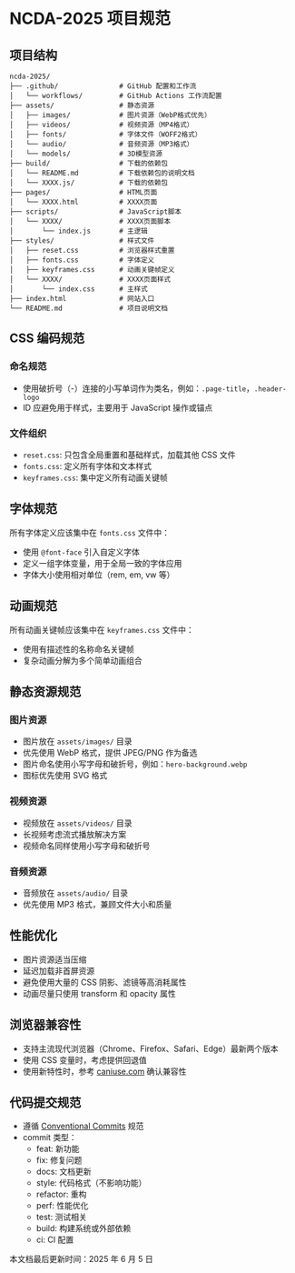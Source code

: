 # NCDA-2025 项目规范

## 项目结构

```
ncda-2025/
├── .github/               # GitHub 配置和工作流
│   └── workflows/         # GitHub Actions 工作流配置
├── assets/                # 静态资源
│   ├── images/            # 图片资源（WebP格式优先）
│   ├── videos/            # 视频资源（MP4格式）
│   ├── fonts/             # 字体文件（WOFF2格式）
│   └── audio/             # 音频资源（MP3格式）
│   └── models/            # 3D模型资源
├── build/                 # 下载的依赖包
│   └── README.md          # 下载依赖包的说明文档
│   └── XXXX.js/           # 下载的依赖包
├── pages/                 # HTML页面
│   └── XXXX.html          # XXXX页面
├── scripts/               # JavaScript脚本
│   └── XXXX/              # XXXX页面脚本
│       └── index.js       # 主逻辑
├── styles/                # 样式文件
│   ├── reset.css          # 浏览器样式重置
│   ├── fonts.css          # 字体定义
│   ├── keyframes.css      # 动画关键帧定义
│   └── XXXX/              # XXXX页面样式
│       └── index.css      # 主样式
├── index.html             # 网站入口
└── README.md              # 项目说明文档
```

## CSS 编码规范

### 命名规范

- 使用破折号（-）连接的小写单词作为类名，例如：`.page-title`，`.header-logo`
- ID 应避免用于样式，主要用于 JavaScript 操作或锚点

### 文件组织

- `reset.css`: 只包含全局重置和基础样式，加载其他 CSS 文件
- `fonts.css`: 定义所有字体和文本样式
- `keyframes.css`: 集中定义所有动画关键帧

## 字体规范

所有字体定义应该集中在 `fonts.css` 文件中：

- 使用 `@font-face` 引入自定义字体
- 定义一组字体变量，用于全局一致的字体应用
- 字体大小使用相对单位（rem, em, vw 等）

## 动画规范

所有动画关键帧应该集中在 `keyframes.css` 文件中：

- 使用有描述性的名称命名关键帧
- 复杂动画分解为多个简单动画组合

## 静态资源规范

### 图片资源

- 图片放在 `assets/images/` 目录
- 优先使用 WebP 格式，提供 JPEG/PNG 作为备选
- 图片命名使用小写字母和破折号，例如：`hero-background.webp`
- 图标优先使用 SVG 格式

### 视频资源

- 视频放在 `assets/videos/` 目录
- 长视频考虑流式播放解决方案
- 视频命名同样使用小写字母和破折号

### 音频资源

- 音频放在 `assets/audio/` 目录
- 优先使用 MP3 格式，兼顾文件大小和质量

## 性能优化

- 图片资源适当压缩
- 延迟加载非首屏资源
- 避免使用大量的 CSS 阴影、滤镜等高消耗属性
- 动画尽量只使用 transform 和 opacity 属性

## 浏览器兼容性

- 支持主流现代浏览器（Chrome、Firefox、Safari、Edge）最新两个版本
- 使用 CSS 变量时，考虑提供回退值
- 使用新特性时，参考 [caniuse.com](https://caniuse.com/) 确认兼容性

## 代码提交规范

- 遵循 [Conventional Commits](https://www.conventionalcommits.org/) 规范
- commit 类型：
  - feat: 新功能
  - fix: 修复问题
  - docs: 文档更新
  - style: 代码格式（不影响功能）
  - refactor: 重构
  - perf: 性能优化
  - test: 测试相关
  - build: 构建系统或外部依赖
  - ci: CI 配置

本文档最后更新时间：2025 年 6 月 5 日
